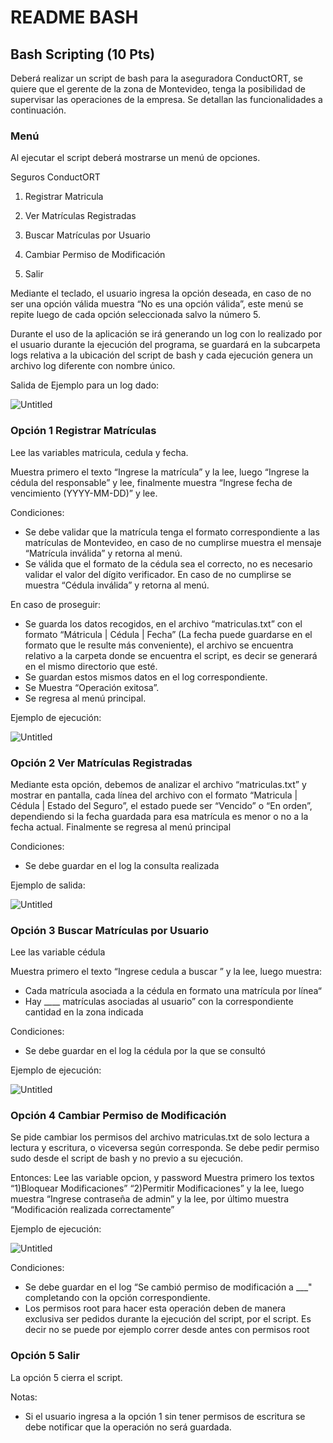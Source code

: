 # README BASH

## Bash Scripting (10 Pts)

Deberá realizar un script de bash para la aseguradora ConductORT, se quiere que el gerente
de la zona de Montevideo, tenga la posibilidad de supervisar las operaciones de la empresa.
Se detallan las funcionalidades a continuación.

### Menú

Al ejecutar el script deberá mostrarse un menú de opciones.

Seguros ConductORT

1) Registrar Matricula

2) Ver Matrículas Registradas

3) Buscar Matrículas por Usuario

4) Cambiar Permiso de Modificación

5) Salir

Mediante el teclado, el usuario ingresa la opción deseada, en caso de no ser una opción válida
muestra “No es una opción válida”, este menú se repite luego de cada opción seleccionada
salvo la número 5.

Durante el uso de la aplicación se irá generando un log con lo realizado por el usuario durante
la ejecución del programa, se guardará en la subcarpeta logs relativa a la ubicación del script
de bash y cada ejecución genera un archivo log diferente con nombre único.

Salida de Ejemplo para un log dado:

![Untitled](README%20BASH%20624729add53f417eb35902c225d86e38/Untitled.png)

### Opción 1 Registrar Matrículas

Lee las variables matricula, cedula y fecha.

Muestra primero el texto “Ingrese la matrícula” y la lee, luego “Ingrese la cédula del responsable” y lee, finalmente muestra “Ingrese fecha de vencimiento (YYYY-MM-DD)” y lee.

Condiciones:

- Se debe validar que la matrícula tenga el formato correspondiente a las matrículas de
Montevideo, en caso de no cumplirse muestra el mensaje “Matrícula inválida” y retorna
al menú.
- Se válida que el formato de la cédula sea el correcto, no es necesario validar el valor del
dígito verificador. En caso de no cumplirse se muestra “Cédula inválida” y retorna al
menú.

En caso de proseguir:

- Se guarda los datos recogidos, en el archivo “matriculas.txt” con el formato “Mátricula |
Cédula | Fecha” (La fecha puede guardarse en el formato que le resulte más
conveniente), el archivo se encuentra relativo a la carpeta donde se encuentra el script,
es decir se generará en el mismo directorio que esté.
- Se guardan estos mismos datos en el log correspondiente.
- Se Muestra “Operación exitosa”.
- Se regresa al menú principal.

Ejemplo de ejecución:

![Untitled](README%20BASH%20624729add53f417eb35902c225d86e38/Untitled%201.png)

### Opción 2 Ver Matrículas Registradas

Mediante esta opción, debemos de analizar el archivo “matriculas.txt” y mostrar en pantalla,
cada línea del archivo con el formato “Matricula | Cédula | Estado del Seguro”, el estado puede
ser “Vencido” o “En orden”, dependiendo si la fecha guardada para esa matrícula es menor o
no a la fecha actual. Finalmente se regresa al menú principal

Condiciones:

- Se debe guardar en el log la consulta realizada

Ejemplo de salida:

![Untitled](README%20BASH%20624729add53f417eb35902c225d86e38/Untitled%202.png)

### Opción 3 Buscar Matrículas por Usuario

Lee las variable cédula

Muestra primero el texto “Ingrese cedula a buscar ” y la lee, luego muestra:

- Cada matrícula asociada a la cédula en formato una matrícula por línea“
- Hay ____ matrículas asociadas al usuario” con la correspondiente cantidad en la zona
indicada

Condiciones:

- Se debe guardar en el log la cédula por la que se consultó

Ejemplo de ejecución:

![Untitled](README%20BASH%20624729add53f417eb35902c225d86e38/Untitled%203.png)

### Opción 4 Cambiar Permiso de Modificación

Se pide cambiar los permisos del archivo matriculas.txt de solo lectura a lectura y escritura, o
viceversa según corresponda. Se debe pedir permiso sudo desde el script de bash y no previo
a su ejecución.

Entonces: Lee las variable opcion, y password
Muestra primero los textos “1)Bloquear Modificaciones” “2)Permitir Modificaciones” y la lee,
luego muestra “Ingrese contraseña de admin” y la lee, por último muestra “Modificación
realizada correctamente”

Ejemplo de ejecución:

![Untitled](README%20BASH%20624729add53f417eb35902c225d86e38/Untitled%204.png)

Condiciones:

- Se debe guardar en el log “Se cambió permiso de modificación a ___" completando con
la opción correspondiente.
- Los permisos root para hacer esta operación deben de manera exclusiva ser pedidos
durante la ejecución del script, por el script. Es decir no se puede por ejemplo correr
desde antes con permisos root

### Opción 5 Salir

La opción 5 cierra el script.

Notas:

- Si el usuario ingresa a la opción 1 sin tener permisos de escritura se debe notificar que
la operación no será guardada.